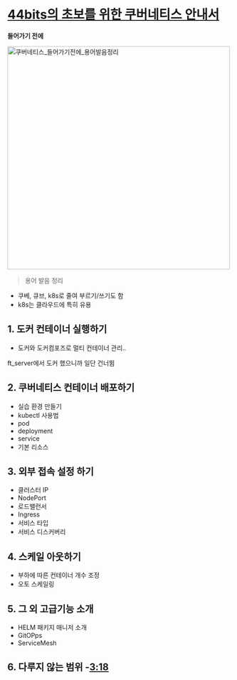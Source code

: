 # [44bits의 초보를 위한 쿠버네티스 안내서](https://www.youtube.com/watch?v=c4boZ4iFStg&list=PLIUCBpK1dpsNf1m-2kiosmfn2nXfljQgb&index=3)

**들어가기 전에**

<img width="500" alt="쿠버네티스_들어가기전에_용어발음정리" src="https://user-images.githubusercontent.com/53321189/104146876-a25a4680-540f-11eb-9f14-2e9113e7632b.png">

> 용어 발음 정리

- 쿠베, 큐브, k8s로 줄여 부르기/쓰기도 함
- k8s는 클라우드에 특히 유용


## 1. 도커 컨테이너 실행하기
  - 도커와 도커컴포즈로 멀티 컨테이너 관리..

ft_server에서 도커 했으니까 일단 건너뜀

## 2. 쿠버네티스 컨테이너 배포하기
  - 실습 환경 만들기
  - kubectl 사용법
  - pod
  - deployment
  - service
  - 기본 리소스
  
## 3. 외부 접속 설정 하기
  - 클러스터 IP
  - NodePort
  - 로드밸런서
  - Ingress
  - 서비스 타입
  - 서비스 디스커버리

## 4. 스케일 아웃하기
  - 부하에 따른 컨테이너 개수 조정
  - 오토 스케일링
  
## 5. 그 외 고급기능 소개
  - HELM 패키지 매니저 소개
  - GitOPps
  - ServiceMesh
  
## 6. 다루지 않는 범위 -[3:18](https://www.youtube.com/watch?v=c4boZ4iFStg&list=PLIUCBpK1dpsNf1m-2kiosmfn2nXfljQgb&index=3)
